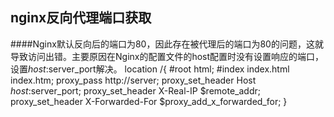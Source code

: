 ## nginx反向代理端口获取
####Nginx默认反向后的端口为80，因此存在被代理后的端口为80的问题，这就导致访问出错。主要原因在Nginx的配置文件的host配置时没有设置响应的端口，设置$host:$server_port解决。
    location /{
                #root   html;
                #index  index.html index.htm;
                proxy_pass http://server;
                proxy_set_header Host $host:$server_port;
                proxy_set_header X-Real-IP $remote_addr;
                proxy_set_header X-Forwarded-For $proxy_add_x_forwarded_for;
    }